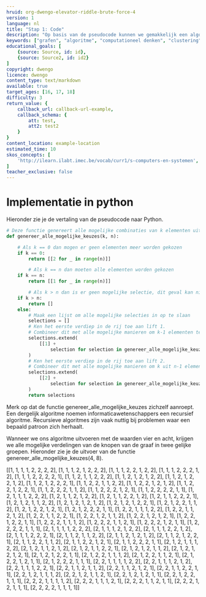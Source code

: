 ```yaml
---
hruid: org-dwengo-elevator-riddle-brute-force-4
version: 1
language: nl
title: "Stap 1: Code"
description: "Op basis van de pseudocode kunnen we gemakkelijk een algoritme in Python schrijven."
keywords: ["grafen", "algoritme", "computationeel denken", "clustering", "datastructuur", "brute force", "python"]
educational_goals: [
    {source: Source, id: id}, 
    {source: Source2, id: id2}
]
copyright: dwengo
licence: dwengo
content_type: text/markdown
available: true
target_ages: [16, 17, 18]
difficulty: 3
return_value: {
    callback_url: callback-url-example,
    callback_schema: {
        att: test,
        att2: test2
    }
}
content_location: example-location
estimated_time: 10
skos_concepts: [
    'http://ilearn.ilabt.imec.be/vocab/curr1/s-computers-en-systemen', 
]
teacher_exclusive: false
---
```


# Implementatie in python

Hieronder zie je de vertaling van de pseudocode naar Python.

```python
# Deze functie genereert alle mogelijke combinaties van k elementen uit een rij van n elementen
def genereer_alle_mogelijke_keuzes(k, n):

    # Als k == 0 dan mogen er geen elementen meer worden gekozen
    if k == 0:
        return [[2 for _ in range(n)]]

        # Als k == n dan moeten alle elementen worden gekozen
    if k == n:
        return [[1 for _ in range(n)]]

        # Als k > n dan is er geen mogelijke selectie, dit geval kan niet voorkomen in het algoritme
    if k > n:
        return []
    else:
        # Maak een lijst om alle mogelijke selecties in op te slaan
        selections = []
        # Ken het eerste verdiep in de rij toe aan lift 1.
        # Combineer dit met alle mogelijke manieren om k-1 elementen te kiezen uit n-1 elementen
        selections.extend(
            [[1] +
                selection for selection in genereer_alle_mogelijke_keuzes(k-1, n-1)]
        )
        # Ken het eerste verdiep in de rij toe aan lift 2.
        # Combineer dit met alle mogelijke manieren om k uit n-1 elementen te kiezen
        selections.extend(
            [[2] +
                selection for selection in genereer_alle_mogelijke_keuzes(k, n-1)]
        )
        return selections
```

Merk op dat de functie genereer_alle_mogelijke_keuzes zichzelf aanroept. Een dergelijk algoritme noemen informaticawetenschappers een recursief algoritme. Recursieve algoritmes zijn vaak nuttig bij problemen waar een bepaald patroon zich herhaalt.

Wanneer we ons algoritme uitvoeren met de waarden vier en acht, krijgen we alle mogelijke verdelingen van de knopen van de graaf in twee gelijke groepen. Hieronder zie je de uitvoer van de functie genereer_alle_mogelijke_keuzes(4, 8).

[[1, 1, 1, 1, 2, 2, 2, 2], [1, 1, 1, 2, 1, 2, 2, 2], [1, 1, 1, 2, 2, 1, 2, 2], [1, 1, 1, 2, 2, 2, 1, 2], [1, 1, 1, 2, 2, 2, 2, 1], [1, 1, 2, 1, 1, 2, 2, 2], [1, 1, 2, 1, 2, 1, 2, 2], [1, 1, 2, 1, 2, 2, 1, 2], [1, 1, 2, 1, 2, 2, 2, 1], [1, 1, 2, 2, 1, 1, 2, 2], [1, 1, 2, 2, 1, 2, 1, 2], [1, 1, 2, 2, 1, 2, 2, 1], [1, 1, 2, 2, 2, 1, 1, 2], [1, 1, 2, 2, 2, 1, 2, 1], [1, 1, 2, 2, 2, 2, 1, 1], [1, 2, 1, 1, 1, 2, 2, 2], [1, 2, 1, 1, 2, 1, 2, 2], [1, 2, 1, 1, 2, 2, 1, 2], [1, 2, 1, 1, 2, 2, 2, 1], [1, 2, 1, 2, 1, 1, 2, 2], [1, 2, 1, 2, 1, 2, 1, 2], [1, 2, 1, 2, 1, 2, 2, 1], [1, 2, 1, 2, 2, 1, 1, 2], [1, 2, 1, 2, 2, 1, 2, 1], [1, 2, 1, 2, 2, 2, 1, 1], [1, 2, 2, 1, 1, 1, 2, 2], [1, 2, 2, 1, 1, 2, 1, 2], [1, 2, 2, 1, 1, 2, 2, 1], [1, 2, 2, 1, 2, 1, 1, 2], [1, 2, 2, 1, 2, 1, 2, 1], [1, 2, 2, 1, 2, 2, 1, 1], [1, 2, 2, 2, 1, 1, 1, 2], [1, 2, 2, 2, 1, 1, 2, 1], [1, 2, 2, 2, 1, 2, 1, 1], [1, 2, 2, 2, 2, 1, 1, 1], [2, 1, 1, 1, 1, 2, 2, 2], [2, 1, 1, 1, 2, 1, 2, 2], [2, 1, 1, 1, 2, 2, 1, 2], [2, 1, 1, 1, 2, 2, 2, 1], [2, 1, 1, 2, 1, 1, 2, 2], [2, 1, 1, 2, 1, 2, 1, 2], [2, 1, 1, 2, 1, 2, 2, 1], [2, 1, 1, 2, 2, 1, 1, 2], [2, 1, 1, 2, 2, 1, 2, 1], [2, 1, 1, 2, 2, 2, 1, 1], [2, 1, 2, 1, 1, 1, 2, 2], [2, 1, 2, 1, 1, 2, 1, 2], [2, 1, 2, 1, 1, 2, 2, 1], [2, 1, 2, 1, 2, 1, 1, 2], [2, 1, 2, 1, 2, 1, 2, 1], [2, 1, 2, 1, 2, 2, 1, 1], [2, 1, 2, 2, 1, 1, 1, 2], [2, 1, 2, 2, 1, 1, 2, 1], [2, 1, 2, 2, 1, 2, 1, 1], [2, 1, 2, 2, 2, 1, 1, 1], [2, 2, 1, 1, 1, 1, 2, 2], [2, 2, 1, 1, 1, 2, 1, 2], [2, 2, 1, 1, 1, 2, 2, 1], [2, 2, 1, 1, 2, 1, 1, 2], [2, 2, 1, 1, 2, 1, 2, 1], [2, 2, 1, 1, 2, 2, 1, 1], [2, 2, 1, 2, 1, 1, 1, 2], [2, 2, 1, 2, 1, 1, 2, 1], [2, 2, 1, 2, 1, 2, 1, 1], [2, 2, 1, 2, 2, 1, 1, 1], [2, 2, 2, 1, 1, 1, 1, 2], [2, 2, 2, 1, 1, 1, 2, 1], [2, 2, 2, 1, 1, 2, 1, 1], [2, 2, 2, 1, 2, 1, 1, 1], [2, 2, 2, 2, 1, 1, 1, 1]]
